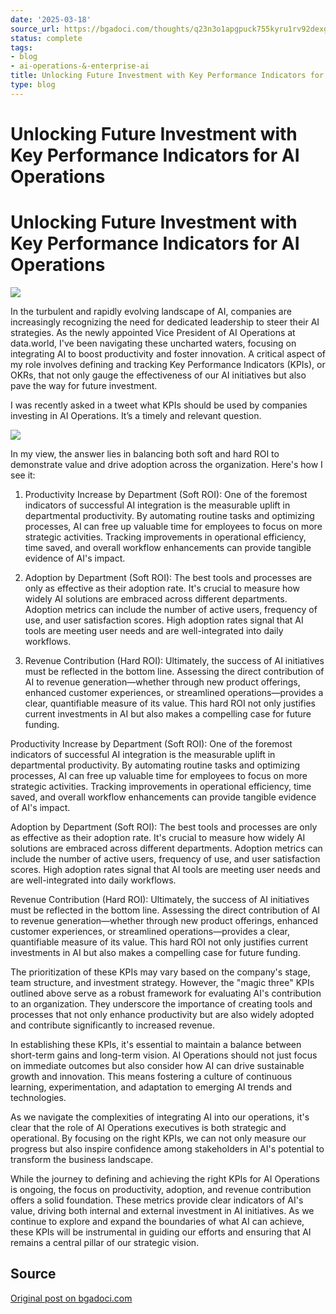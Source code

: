 ```yaml
---
date: '2025-03-18'
source_url: https://bgadoci.com/thoughts/q23n3o1apgpuck755kyru1rv92dexg
status: complete
tags:
- blog
- ai-operations-&-enterprise-ai
title: Unlocking Future Investment with Key Performance Indicators for AI Operations
type: blog
---
```


# Unlocking Future Investment with Key Performance Indicators for AI Operations

# Unlocking Future Investment with Key Performance Indicators for AI Operations

![](images/KPI-owl.png)

In the turbulent and rapidly evolving landscape of AI, companies are increasingly recognizing the need for dedicated leadership to steer their AI strategies. As the newly appointed Vice President of AI Operations at data.world, I've been navigating these uncharted waters, focusing on integrating AI to boost productivity and foster innovation. A critical aspect of my role involves defining and tracking Key Performance Indicators (KPIs), or OKRs, that not only gauge the effectiveness of our AI initiatives but also pave the way for future investment.

I was recently asked in a tweet what KPIs should be used by companies investing in AI Operations. It’s a timely and relevant question.

![](images/Screenshot+2024-02-06+at+10.22.00+PM.png)

In my view, the answer lies in balancing both soft and hard ROI to demonstrate value and drive adoption across the organization. Here's how I see it:

1. Productivity Increase by Department (Soft ROI): One of the foremost indicators of successful AI integration is the measurable uplift in departmental productivity. By automating routine tasks and optimizing processes, AI can free up valuable time for employees to focus on more strategic activities. Tracking improvements in operational efficiency, time saved, and overall workflow enhancements can provide tangible evidence of AI's impact.

2. Adoption by Department (Soft ROI): The best tools and processes are only as effective as their adoption rate. It's crucial to measure how widely AI solutions are embraced across different departments. Adoption metrics can include the number of active users, frequency of use, and user satisfaction scores. High adoption rates signal that AI tools are meeting user needs and are well-integrated into daily workflows.

3. Revenue Contribution (Hard ROI): Ultimately, the success of AI initiatives must be reflected in the bottom line. Assessing the direct contribution of AI to revenue generation—whether through new product offerings, enhanced customer experiences, or streamlined operations—provides a clear, quantifiable measure of its value. This hard ROI not only justifies current investments in AI but also makes a compelling case for future funding.

Productivity Increase by Department (Soft ROI): One of the foremost indicators of successful AI integration is the measurable uplift in departmental productivity. By automating routine tasks and optimizing processes, AI can free up valuable time for employees to focus on more strategic activities. Tracking improvements in operational efficiency, time saved, and overall workflow enhancements can provide tangible evidence of AI's impact.

Adoption by Department (Soft ROI): The best tools and processes are only as effective as their adoption rate. It's crucial to measure how widely AI solutions are embraced across different departments. Adoption metrics can include the number of active users, frequency of use, and user satisfaction scores. High adoption rates signal that AI tools are meeting user needs and are well-integrated into daily workflows.

Revenue Contribution (Hard ROI): Ultimately, the success of AI initiatives must be reflected in the bottom line. Assessing the direct contribution of AI to revenue generation—whether through new product offerings, enhanced customer experiences, or streamlined operations—provides a clear, quantifiable measure of its value. This hard ROI not only justifies current investments in AI but also makes a compelling case for future funding.

The prioritization of these KPIs may vary based on the company's stage, team structure, and investment strategy. However, the "magic three" KPIs outlined above serve as a robust framework for evaluating AI's contribution to an organization. They underscore the importance of creating tools and processes that not only enhance productivity but are also widely adopted and contribute significantly to increased revenue.

In establishing these KPIs, it's essential to maintain a balance between short-term gains and long-term vision. AI Operations should not just focus on immediate outcomes but also consider how AI can drive sustainable growth and innovation. This means fostering a culture of continuous learning, experimentation, and adaptation to emerging AI trends and technologies.

As we navigate the complexities of integrating AI into our operations, it's clear that the role of AI Operations executives is both strategic and operational. By focusing on the right KPIs, we can not only measure our progress but also inspire confidence among stakeholders in AI's potential to transform the business landscape.

While the journey to defining and achieving the right KPIs for AI Operations is ongoing, the focus on productivity, adoption, and revenue contribution offers a solid foundation. These metrics provide clear indicators of AI's value, driving both internal and external investment in AI initiatives. As we continue to explore and expand the boundaries of what AI can achieve, these KPIs will be instrumental in guiding our efforts and ensuring that AI remains a central pillar of our strategic vision.

## Source
[Original post on bgadoci.com](https://bgadoci.com/thoughts/q23n3o1apgpuck755kyru1rv92dexg)